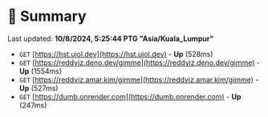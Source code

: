 # 📖 Summary
Last updated: **10/8/2024, 5:25:44 PTG "Asia/Kuala_Lumpur"**

- `GET` [https://hst.ujol.dev](https://hst.ujol.dev) - **Up** (528ms)
- `GET` [https://reddviz.deno.dev/gimme](https://reddviz.deno.dev/gimme) - **Up** (1554ms)
- `GET` [https://reddviz.amar.kim/gimme](https://reddviz.amar.kim/gimme) - **Up** (527ms)
- `GET` [https://dumb.onrender.com](https://dumb.onrender.com) - **Up** (247ms)
